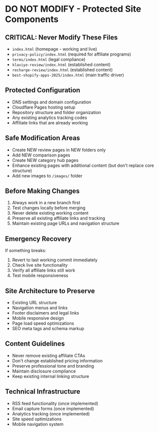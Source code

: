 # DO NOT MODIFY - Protected Site Components

## CRITICAL: Never Modify These Files
- `index.html` (homepage - working and live)
- `privacy-policy/index.html` (required for affiliate programs)
- `terms/index.html` (legal compliance)
- `klaviyo-review/index.html` (established content)
- `recharge-review/index.html` (established content)
- `best-shopify-apps-2025/index.html` (main traffic driver)

## Protected Configuration
- DNS settings and domain configuration
- Cloudflare Pages hosting setup
- Repository structure and folder organization
- Any existing analytics tracking codes
- Affiliate links that are already working

## Safe Modification Areas
- Create NEW review pages in NEW folders only
- Add NEW comparison pages
- Create NEW category hub pages
- Enhance existing pages with additional content (but don't replace core structure)
- Add new images to `/images/` folder

## Before Making Changes
1. Always work in a new branch first
2. Test changes locally before merging
3. Never delete existing working content
4. Preserve all existing affiliate links and tracking
5. Maintain existing page URLs and navigation structure

## Emergency Recovery
If something breaks:
1. Revert to last working commit immediately
2. Check live site functionality
3. Verify all affiliate links still work
4. Test mobile responsiveness

## Site Architecture to Preserve
- Existing URL structure
- Navigation menus and links
- Footer disclaimers and legal links
- Mobile responsive design
- Page load speed optimizations
- SEO meta tags and schema markup

## Content Guidelines
- Never remove existing affiliate CTAs
- Don't change established pricing information
- Preserve professional tone and branding
- Maintain disclosure compliance
- Keep existing internal linking structure

## Technical Infrastructure
- RSS feed functionality (once implemented)
- Email capture forms (once implemented)
- Analytics tracking (once implemented)
- Site speed optimizations
- Mobile navigation system
